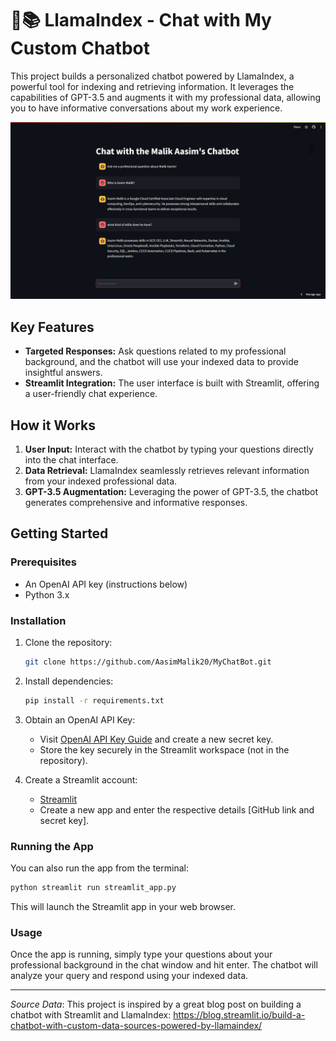 # 🦙📚 **LlamaIndex - Chat with My Custom Chatbot**

This project builds a personalized chatbot powered by LlamaIndex, a powerful tool for indexing and retrieving information. It leverages the capabilities of GPT-3.5 and augments it with my professional data, allowing you to have informative conversations about my work experience.

![Chatbot Interface](app.png)

## Key Features

- **Targeted Responses:** Ask questions related to my professional background, and the chatbot will use your indexed data to provide insightful answers.
- **Streamlit Integration:** The user interface is built with Streamlit, offering a user-friendly chat experience.

## How it Works

1. **User Input:** Interact with the chatbot by typing your questions directly into the chat interface.
2. **Data Retrieval:** LlamaIndex seamlessly retrieves relevant information from your indexed professional data.
3. **GPT-3.5 Augmentation:** Leveraging the power of GPT-3.5, the chatbot generates comprehensive and informative responses.

## Getting Started

### Prerequisites

- An OpenAI API key (instructions below)
- Python 3.x

### Installation

1. Clone the repository:
   ```bash
   git clone https://github.com/AasimMalik20/MyChatBot.git
   ```

2. Install dependencies:
   ```bash
   pip install -r requirements.txt
   ```

3. Obtain an OpenAI API Key:
   - Visit [OpenAI API Key Guide](https://help.openai.com/en/articles/4936850-where-do-i-find-my-openai-api-key) and create a new secret key.
   - Store the key securely in the Streamlit workspace (not in the repository).

4. Create a Streamlit account:
   - [Streamlit](https://share.streamlit.io/)
   - Create a new app and enter the respective details [GitHub link and secret key].

### Running the App

You can also run the app from the terminal:
```bash
python streamlit run streamlit_app.py
```

This will launch the Streamlit app in your web browser.

### Usage

Once the app is running, simply type your questions about your professional background in the chat window and hit enter. The chatbot will analyze your query and respond using your indexed data.

---

*Source Data*: This project is inspired by a great blog post on building a chatbot with Streamlit and LlamaIndex: https://blog.streamlit.io/build-a-chatbot-with-custom-data-sources-powered-by-llamaindex/
